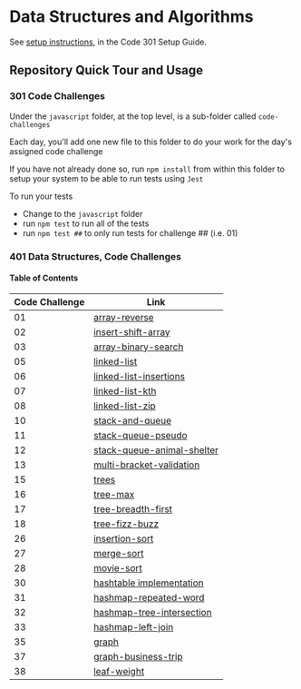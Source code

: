 # Data Structures and Algorithms

See [setup instructions](https://codefellows.github.io/setup-guide/code-301/3-code-challenges), in the Code 301 Setup Guide.

## Repository Quick Tour and Usage

### 301 Code Challenges

Under the `javascript` folder, at the top level, is a sub-folder called `code-challenges`

Each day, you'll add one new file to this folder to do your work for the day's assigned code challenge

If you have not already done so, run `npm install` from within this folder to setup your system to be able to run tests using `Jest`

To run your tests

- Change to the `javascript` folder
- run `npm test` to run all of the tests
- run `npm test ##` to only run tests for challenge ## (i.e. 01)

### 401 Data Structures, Code Challenges

#### Table of Contents

| Code Challenge | Link |
| ----------- | ----------- |
| 01 | [array-reverse](./javascript/array-reverse/README.md) |
| 02 | [insert-shift-array](./javascript/insert-shift-array/README.md) |
| 03 | [array-binary-search](./javascript/array-binary-search/README.md) |
| 05 | [linked-list](./javascript/linked-list/README.md) |
| 06 | [linked-list-insertions](./javascript/linked-list/README.md) |
| 07 | [linked-list-kth](./javascript/linked-list/README.md) |
| 08 | [linked-list-zip](./javascript/linked-list/README.md) |
| 10 | [stack-and-queue](./javascript/stack-and-queue/README.md) |
| 11 | [stack-queue-pseudo](./javascript/stack-and-queue/README.md) |
| 12 | [stack-queue-animal-shelter](./javascript/stack-and-queue/README.md) |
| 13 | [multi-bracket-validation](./javascript/stack-and-queue/README.md) |
| 15 | [trees](./javascript/trees/README.md) |
| 16 | [tree-max](./javascript/trees/README.md) |
| 17 | [tree-breadth-first](./javascript/trees/README.md) |
| 18 | [tree-fizz-buzz](./javascript/trees/README.md) |
| 26 | [insertion-sort](./javascript/insertion/README.md) |
| 27 | [merge-sort](./javascript/insertion/README.md) |
| 28 | [movie-sort](./javascript/movie-sort/README.md) |
| 30 | [hashtable implementation](./javascript/hashtable/README.md) |
| 31 | [hashmap-repeated-word](./javascript/hashtable/README.md) |
| 32 | [hashmap-tree-intersection](./javascript/hashtable/README.md) |
| 33 | [hashmap-left-join](./javascript/hashtable/README.md) |
| 35 | [graph](./javascript/graphs/README.md) |
| 37 | [graph-business-trip](./javascript/graphs/README.md) |
| 38 | [leaf-weight](./javascript/chosenDSA/README.md) |
